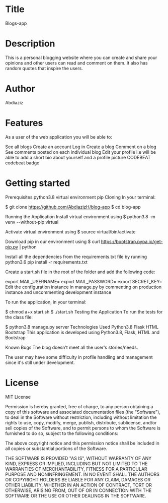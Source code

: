# Title
Blogs-app

# Description
 This is a personal blogging website where you can create and share your opinions and other users can read and comment on them. It also has random quotes that inspire the users. 

# Author
Abdiaziz

# Features
As a user of the web application you will be able to:

See all blogs
Create an account
Log in
Create a blog
Comment on a blog
See comments posted on each individual blog
Edit your profile i.e will be able to add a short bio about yourself and a profile picture
CODEBEAT
codebeat badge

# Getting started
Prerequisites
python3.8
virtual environment
pip
Cloning
In your terminal:

  $ git clone https://github.com/AbdiazizH/blog-app
  $ cd blog-app

Running the Application
Install virtual environment using $ python3.8 -m venv --without-pip virtual

Activate virtual environment using $ source virtual/bin/activate

Download pip in our environment using $ curl https://bootstrap.pypa.io/get-pip.py | python

Install all the dependencies from the requirements.txt file by running python3.6 pip install -r requirements.txt

Create a start.sh file in the root of the folder and add the following code:

  export MAIL_USERNAME=<your-email-address>
  export MAIL_PASSWORD=<your-email-password>
  export SECRET_KEY=<your-secret-key>
Edit the configuration instance in manage.py by commenting on production instance and uncommenting development instance

To run the application, in your terminal:

  $ chmod a+x start.sh
  $ ./start.sh
Testing the Application
To run the tests for the class file:

  $ python3.8 manage.py server
Technologies Used
Python3.8
Flask
HTML
Bootstrap
This application is developed using Python3.8, Flask, HTML and Bootstrap

Known Bugs
The blog doesn't meet all the user's stories/needs.

The user may have some difficulty in profile handling and management since it's still under development.



# License
MIT License

<!-- Copyright (c) 2020 Moringa Abdiaziz -->

Permission is hereby granted, free of charge, to any person obtaining a copy of this software and associated documentation files (the "Software"), to deal in the Software without restriction, including without limitation the rights to use, copy, modify, merge, publish, distribute, sublicense, and/or sell copies of the Software, and to permit persons to whom the Software is furnished to do so, subject to the following conditions:

The above copyright notice and this permission notice shall be included in all copies or substantial portions of the Software.

THE SOFTWARE IS PROVIDED "AS IS", WITHOUT WARRANTY OF ANY KIND, EXPRESS OR IMPLIED, INCLUDING BUT NOT LIMITED TO THE WARRANTIES OF MERCHANTABILITY, FITNESS FOR A PARTICULAR PURPOSE AND NONINFRINGEMENT. IN NO EVENT SHALL THE AUTHORS OR COPYRIGHT HOLDERS BE LIABLE FOR ANY CLAIM, DAMAGES OR OTHER LIABILITY, WHETHER IN AN ACTION OF CONTRACT, TORT OR OTHERWISE, ARISING FROM, OUT OF OR IN CONNECTION WITH THE SOFTWARE OR THE USE OR OTHER DEALINGS IN THE SOFTWARE.
